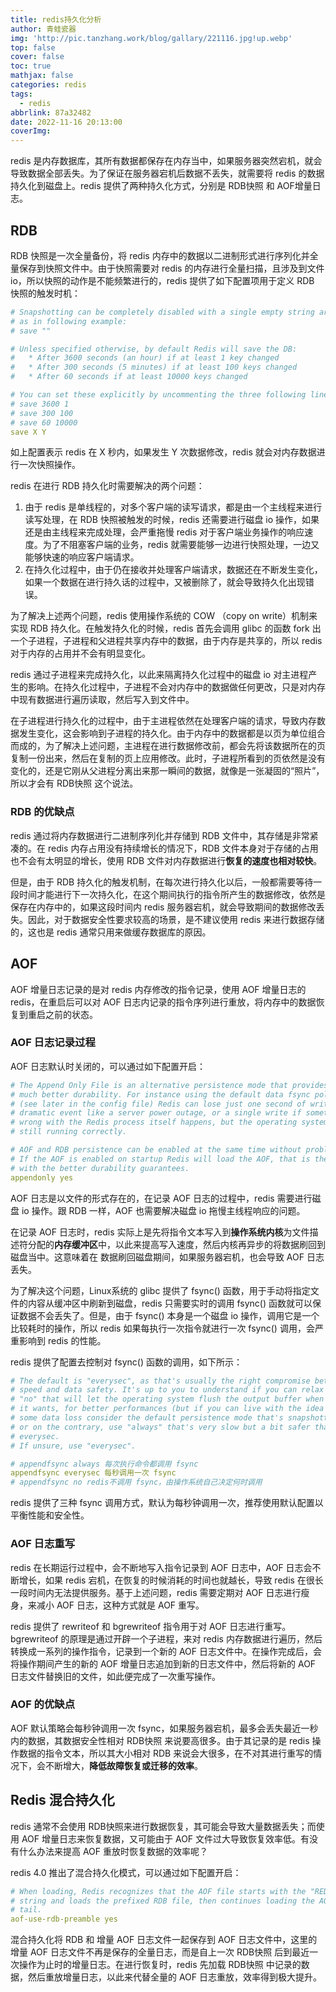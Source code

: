```yaml
---
title: redis持久化分析
author: 青蛙瓷器
img: 'http://pic.tanzhang.work/blog/gallary/221116.jpg!up.webp'
top: false
cover: false
toc: true
mathjax: false
categories: redis
tags:
  - redis
abbrlink: 87a32482
date: 2022-11-16 20:13:00
coverImg:
---
```

redis 是内存数据库，其所有数据都保存在内存当中，如果服务器突然宕机，就会导致数据全部丢失。为了保证在服务器宕机后数据不丢失，就需要将 redis 的数据持久化到磁盘上。redis 提供了两种持久化方式，分别是 RDB快照 和 AOF增量日志。

## RDB

RDB 快照是一次全量备份，将 redis 内存中的数据以二进制形式进行序列化并全量保存到快照文件中。由于快照需要对 redis 的内存进行全量扫描，且涉及到文件 io，所以快照的动作是不能频繁进行的，redis 提供了如下配置项用于定义 RDB 快照的触发时机：

```yml
# Snapshotting can be completely disabled with a single empty string argument
# as in following example:
# save ""

# Unless specified otherwise, by default Redis will save the DB:
#   * After 3600 seconds (an hour) if at least 1 key changed
#   * After 300 seconds (5 minutes) if at least 100 keys changed
#   * After 60 seconds if at least 10000 keys changed

# You can set these explicitly by uncommenting the three following lines.
# save 3600 1
# save 300 100
# save 60 10000
save X Y
```

如上配置表示 redis 在 X 秒内，如果发生 Y 次数据修改，redis 就会对内存数据进行一次快照操作。

redis 在进行 RDB 持久化时需要解决的两个问题：

1. 由于 redis 是单线程的，对多个客户端的读写请求，都是由一个主线程来进行读写处理，在 RDB 快照被触发的时候，redis 还需要进行磁盘 io 操作，如果还是由主线程来完成处理，会严重拖慢 redis 对于客户端业务操作的响应速度。为了不阻塞客户端的业务，redis 就需要能够一边进行快照处理，一边又能够快速的响应客户端请求。
2. 在持久化过程中，由于仍在接收并处理客户端请求，数据还在不断发生变化，如果一个数据在进行持久话的过程中，又被删除了，就会导致持久化出现错误。

为了解决上述两个问题，redis 使用操作系统的 COW （copy on write）机制来实现 RDB 持久化。在触发持久化的时候，redis 首先会调用 glibc 的函数 fork 出一个子进程，子进程和父进程共享内存中的数据，由于内存是共享的，所以 redis 对于内存的占用并不会有明显变化。

redis 通过子进程来完成持久化，以此来隔离持久化过程中的磁盘 io 对主进程产生的影响。在持久化过程中，子进程不会对内存中的数据做任何更改，只是对内存中现有数据进行遍历读取，然后写入到文件中。

在子进程进行持久化的过程中，由于主进程依然在处理客户端的请求，导致内存数据发生变化，这会影响到子进程的持久化。由于内存中的数据都是以页为单位组合而成的，为了解决上述问题，主进程在进行数据修改前，都会先将该数据所在的页复制一份出来，然后在复制的页上应用修改。此时，子进程所看到的页依然是没有变化的，还是它刚从父进程分离出来那一瞬间的数据，就像是一张凝固的“照片”，所以才会有 RDB快照 这个说法。

### RDB 的优缺点

redis 通过将内存数据进行二进制序列化并存储到 RDB 文件中，其存储是非常紧凑的。在 redis 内存占用没有持续增长的情况下，RDB 文件本身对于存储的占用也不会有太明显的增长，使用 RDB 文件对内存数据进行**恢复的速度也相对较快**。

但是，由于 RDB 持久化的触发机制，在每次进行持久化以后，一般都需要等待一段时间才能进行下一次持久化，在这个期间执行的指令所产生的数据修改，依然是保存在内存中的，如果这段时间内 redis 服务器宕机，就会导致期间的数据修改丢失。因此，对于数据安全性要求较高的场景，是不建议使用 redis 来进行数据存储的，这也是 redis 通常只用来做缓存数据库的原因。

## AOF

AOF 增量日志记录的是对 redis 内存修改的指令记录，使用 AOF 增量日志的 redis，在重启后可以对 AOF 日志内记录的指令序列进行重放，将内存中的数据恢复到重启之前的状态。

### AOF 日志记录过程

AOF 日志默认时关闭的，可以通过如下配置开启：

```yml
# The Append Only File is an alternative persistence mode that provides
# much better durability. For instance using the default data fsync policy
# (see later in the config file) Redis can lose just one second of writes in a
# dramatic event like a server power outage, or a single write if something
# wrong with the Redis process itself happens, but the operating system is
# still running correctly.

# AOF and RDB persistence can be enabled at the same time without problems.
# If the AOF is enabled on startup Redis will load the AOF, that is the file
# with the better durability guarantees.
appendonly yes
```

AOF 日志是以文件的形式存在的，在记录 AOF 日志的过程中，redis 需要进行磁盘 io 操作。跟 RDB 一样，AOF 也需要解决磁盘 io 拖慢主线程响应的问题。

在记录 AOF 日志时，redis 实际上是先将指令文本写入到**操作系统内核**为文件描述符分配的**内存缓冲区**中，以此来提高写入速度，然后内核再异步的将数据刷回到磁盘当中。这意味着在 数据刷回磁盘期间，如果服务器宕机，也会导致 AOF 日志丢失。

为了解决这个问题，Linux系统的 glibc 提供了 fsync() 函数，用于手动将指定文件的内容从缓冲区中刷新到磁盘，redis 只需要实时的调用 fsync() 函数就可以保证数据不会丢失了。但是，由于 fsync() 本身是一个磁盘 io 操作，调用它是一个比较耗时的操作，所以 redis 如果每执行一次指令就进行一次 fsync() 调用，会严重影响到 redis 的性能。

redis 提供了配置去控制对 fsync() 函数的调用，如下所示：

```yml
# The default is "everysec", as that's usually the right compromise between
# speed and data safety. It's up to you to understand if you can relax this to
# "no" that will let the operating system flush the output buffer when
# it wants, for better performances (but if you can live with the idea of
# some data loss consider the default persistence mode that's snapshotting),
# or on the contrary, use "always" that's very slow but a bit safer than
# everysec.
# If unsure, use "everysec".

# appendfsync always 每次执行命令都调用 fsync
appendfsync everysec 每秒调用一次 fsync
# appendfsync no redis不调用 fsync，由操作系统自己决定何时调用
```

redis 提供了三种 fsync 调用方式，默认为每秒钟调用一次，推荐使用默认配置以平衡性能和安全性。

### AOF 日志重写

redis 在长期运行过程中，会不断地写入指令记录到 AOF 日志中，AOF 日志会不断增长，如果 redis 宕机，在恢复的时候消耗的时间也就越长，导致 redis 在很长一段时间内无法提供服务。基于上述问题，redis 需要定期对 AOF 日志进行瘦身，来减小 AOF 日志，这种方式就是 AOF 重写。

redis 提供了 rewriteof  和 bgrewriteof 指令用于对 AOF 日志进行重写。bgrewriteof 的原理是通过开辟一个子进程，来对 redis 内存数据进行遍历，然后转换成一系列的操作指令，记录到一个新的 AOF 日志文件中。在操作完成后，会将操作期间产生的新的 AOF 增量日志追加到新的日志文件中，然后将新的 AOF 日志文件替换旧的文件，如此便完成了一次重写操作。

### AOF 的优缺点

AOF 默认策略会每秒钟调用一次 fsync，如果服务器宕机，最多会丢失最近一秒内的数据，其数据安全性相对 RDB快照 来说要高很多。由于其记录的是 redis 操作数据的指令文本，所以其大小相对 RDB 来说会大很多，在不对其进行重写的情况下，会不断增大，**降低故障恢复或迁移的效率**。

## Redis 混合持久化

redis 通常不会使用 RDB快照来进行数据恢复，其可能会导致大量数据丢失；而使用 AOF 增量日志来恢复数据，又可能由于 AOF 文件过大导致恢复效率低。有没有什么办法来提高 AOF 重放时恢复数据的效率呢？

redis 4.0 推出了混合持久化模式，可以通过如下配置开启：

```yml
# When loading, Redis recognizes that the AOF file starts with the "REDIS"
# string and loads the prefixed RDB file, then continues loading the AOF
# tail.
aof-use-rdb-preamble yes
```

混合持久化将 RDB 和 增量 AOF 日志文件一起保存到 AOF 日志文件中，这里的增量 AOF 日志文件不再是保存的全量日志，而是自上一次 RDB快照 后到最近一次操作为止时的增量日志。在进行恢复时，redis 先加载 RDB快照 中记录的数据，然后重放增量日志，以此来代替全量的 AOF 日志重放，效率得到极大提升。
